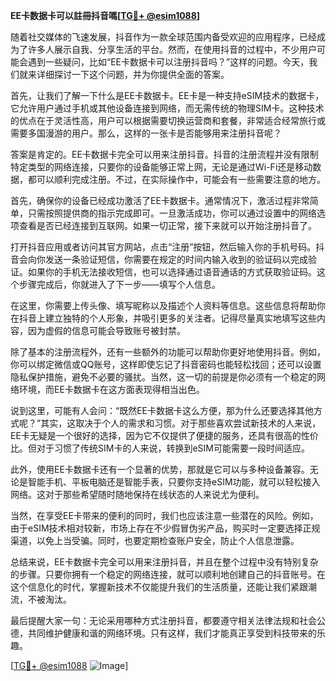 **EE卡数据卡可以註冊抖音嗎[[TG💪+ @esim1088](https://t.me/s/esim1088)]**

随着社交媒体的飞速发展，抖音作为一款全球范围内备受欢迎的应用程序，已经成为了许多人展示自我、分享生活的平台。然而，在使用抖音的过程中，不少用户可能会遇到一些疑问，比如“EE卡数据卡可以注册抖音吗？”这样的问题。今天，我们就来详细探讨一下这个问题，并为你提供全面的答案。

首先，让我们了解一下什么是EE卡数据卡。EE卡是一种支持eSIM技术的数据卡，它允许用户通过手机或其他设备连接到网络，而无需传统的物理SIM卡。这种技术的优点在于灵活性高，用户可以根据需要切换运营商和套餐，非常适合经常旅行或需要多国漫游的用户。那么，这样的一张卡是否能够用来注册抖音呢？

答案是肯定的。EE卡数据卡完全可以用来注册抖音。抖音的注册流程并没有限制特定类型的网络连接，只要你的设备能够正常上网，无论是通过Wi-Fi还是移动数据，都可以顺利完成注册。不过，在实际操作中，可能会有一些需要注意的地方。

首先，确保你的设备已经成功激活了EE卡数据卡。通常情况下，激活过程非常简单，只需按照提供商的指示完成即可。一旦激活成功，你可以通过设置中的网络选项查看是否已经连接到互联网。如果一切正常，接下来就可以开始注册抖音了。

打开抖音应用或者访问其官方网站，点击“注册”按钮，然后输入你的手机号码。抖音会向你发送一条验证短信，你需要在规定的时间内输入收到的验证码以完成验证。如果你的手机无法接收短信，也可以选择通过语音通话的方式获取验证码。这个步骤完成后，你就进入了下一步——填写个人信息。

在这里，你需要上传头像、填写昵称以及描述个人资料等信息。这些信息将帮助你在抖音上建立独特的个人形象，并吸引更多的关注者。记得尽量真实地填写这些内容，因为虚假的信息可能会导致账号被封禁。

除了基本的注册流程外，还有一些额外的功能可以帮助你更好地使用抖音。例如，你可以绑定微信或QQ账号，这样即使忘记了抖音密码也能轻松找回；还可以设置隐私保护措施，避免不必要的骚扰。当然，这一切的前提是你必须有一个稳定的网络环境，而EE卡数据卡在这方面表现得相当出色。

说到这里，可能有人会问：“既然EE卡数据卡这么方便，那为什么还要选择其他方式呢？”其实，这取决于个人的需求和习惯。对于那些喜欢尝试新技术的人来说，EE卡无疑是一个很好的选择，因为它不仅提供了便捷的服务，还具有很高的性价比。但对于习惯了传统SIM卡的人来说，转换到eSIM可能需要一段时间适应。

此外，使用EE卡数据卡还有一个显著的优势，那就是它可以与多种设备兼容。无论是智能手机、平板电脑还是智能手表，只要你支持eSIM功能，就可以轻松接入网络。这对于那些希望随时随地保持在线状态的人来说尤为便利。

当然，在享受EE卡带来的便利的同时，我们也应该注意一些潜在的风险。例如，由于eSIM技术相对较新，市场上存在不少假冒伪劣产品，购买时一定要选择正规渠道，以免上当受骗。同时，也要定期检查账户安全，防止个人信息泄露。

总结来说，EE卡数据卡完全可以用来注册抖音，并且在整个过程中没有特别复杂的步骤。只要你拥有一个稳定的网络连接，就可以顺利地创建自己的抖音账号。在这个信息化的时代，掌握新技术不仅能提升我们的生活质量，还能让我们紧跟潮流，不被淘汰。

最后提醒大家一句：无论采用哪种方式注册抖音，都要遵守相关法律法规和社会公德，共同维护健康和谐的网络环境。只有这样，我们才能真正享受到科技带来的乐趣。

[[TG💪+ @esim1088](https://t.me/s/esim1088) ![Image](https://i.postimg.cc/4NQfJmqS/Snipaste-2025-05-13-00-14-12.png)]